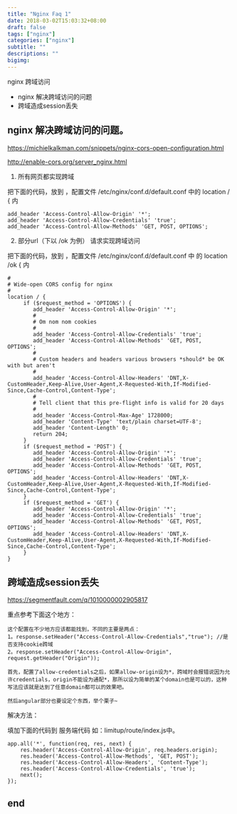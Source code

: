 ```yaml
---
title: "Nginx Faq 1"
date: 2018-03-02T15:03:32+08:00
draft: false
tags: ["nginx"]
categories: ["nginx"]
subtitle: ""
descriptions: ""
bigimg:
---
```




nginx 跨域访问

* nginx 解决跨域访问的问题
* 跨域造成session丢失

## nginx 解决跨域访问的问题。

https://michielkalkman.com/snippets/nginx-cors-open-configuration.html

http://enable-cors.org/server_nginx.html

1. 所有网页都实现跨域

把下面的代码，放到 ，配置文件 /etc/nginx/conf.d/default.conf 中的 location / { 内

    add_header 'Access-Control-Allow-Origin' '*';
    add_header 'Access-Control-Allow-Credentials' 'true';
    add_header 'Access-Control-Allow-Methods' 'GET, POST, OPTIONS';


2. 部分url（下以 /ok 为例） 请求实现跨域访问

把下面的代码，放到 ，配置文件 /etc/nginx/conf.d/default.conf 中 的 location /ok { 内


    #
    # Wide-open CORS config for nginx
    #
    location / {
         if ($request_method = 'OPTIONS') {
            add_header 'Access-Control-Allow-Origin' '*';
            #
            # Om nom nom cookies
            #
            add_header 'Access-Control-Allow-Credentials' 'true';
            add_header 'Access-Control-Allow-Methods' 'GET, POST, OPTIONS';
            #
            # Custom headers and headers various browsers *should* be OK with but aren't
            #
            add_header 'Access-Control-Allow-Headers' 'DNT,X-CustomHeader,Keep-Alive,User-Agent,X-Requested-With,If-Modified-Since,Cache-Control,Content-Type';
            #
            # Tell client that this pre-flight info is valid for 20 days
            #
            add_header 'Access-Control-Max-Age' 1728000;
            add_header 'Content-Type' 'text/plain charset=UTF-8';
            add_header 'Content-Length' 0;
            return 204;
         }
         if ($request_method = 'POST') {
            add_header 'Access-Control-Allow-Origin' '*';
            add_header 'Access-Control-Allow-Credentials' 'true';
            add_header 'Access-Control-Allow-Methods' 'GET, POST, OPTIONS';
            add_header 'Access-Control-Allow-Headers' 'DNT,X-CustomHeader,Keep-Alive,User-Agent,X-Requested-With,If-Modified-Since,Cache-Control,Content-Type';
         }
         if ($request_method = 'GET') {
            add_header 'Access-Control-Allow-Origin' '*';
            add_header 'Access-Control-Allow-Credentials' 'true';
            add_header 'Access-Control-Allow-Methods' 'GET, POST, OPTIONS';
            add_header 'Access-Control-Allow-Headers' 'DNT,X-CustomHeader,Keep-Alive,User-Agent,X-Requested-With,If-Modified-Since,Cache-Control,Content-Type';
         }
    }


## 跨域造成session丢失

https://segmentfault.com/q/1010000002905817

重点参考下面这个地方：

    这个配置在不少地方应该都能找到，不同的主要是两点：
    1。response.setHeader("Access-Control-Allow-Credentials","true"); //是否支持cookie跨域
    2。response.setHeader("Access-Control-Allow-Origin", request.getHeader("Origin"));

    首先，配置了allow-credentials之后，如果allow-origin设为*，跨域时会报错说因为允许credentials，origin不能设为通配*，那所以设为简单的某个domain也是可以的，这种写法应该就是达到了任意domain都可以的效果吧。

    然后angular部分也要设定个东西，举个栗子~

解决方法：

填加下面的代码到 服务端代码 如：limitup/route/index.js中。

    app.all('*', function(req, res, next) {
	    res.header('Access-Control-Allow-Origin', req.headers.origin);
        res.header('Access-Control-Allow-Methods', 'GET, POST');
        res.header('Access-Control-Allow-Headers', 'Content-Type');
        res.header('Access-Control-Allow-Credentials', 'true');
        next();
    });


## end
